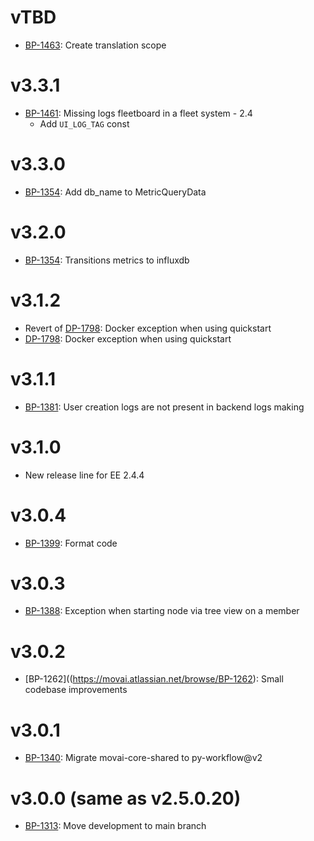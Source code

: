 # vTBD
- [BP-1463](https://movai.atlassian.net/browse/BP-1463): Create translation scope

# v3.3.1
- [BP-1461](https://movai.atlassian.net/browse/BP-1461): Missing logs fleetboard in a fleet system - 2.4
  - Add `UI_LOG_TAG` const

# v3.3.0
- [BP-1354](https://movai.atlassian.net/browse/BP-1354): Add db_name to MetricQueryData

# v3.2.0
- [BP-1354](https://movai.atlassian.net/browse/BP-1354): Transitions metrics to influxdb

# v3.1.2
- Revert of [DP-1798](https://movai.atlassian.net/browse/DP-1798): Docker exception when using quickstart
- [DP-1798](https://movai.atlassian.net/browse/DP-1798): Docker exception when using quickstart

# v3.1.1
- [BP-1381](https://movai.atlassian.net/browse/BP-1381): User creation logs are not present in backend logs making

# v3.1.0
- New release line for EE 2.4.4

# v3.0.4
- [BP-1399](https://movai.atlassian.net/browse/BP-1399): Format code

# v3.0.3
- [BP-1388](https://movai.atlassian.net/browse/BP-1388): Exception when starting node via tree view on a member

# v3.0.2
- [BP-1262]((https://movai.atlassian.net/browse/BP-1262): Small codebase improvements

# v3.0.1
- [BP-1340](https://movai.atlassian.net/browse/BP-1340): Migrate movai-core-shared to py-workflow@v2

# v3.0.0 (same as v2.5.0.20)
- [BP-1313](https://movai.atlassian.net/browse/BP-1313): Move development to main branch
